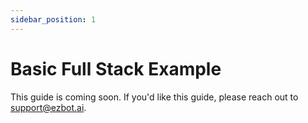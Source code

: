 ```yaml
---
sidebar_position: 1
---
```


# Basic Full Stack Example

This guide is coming soon. If you'd like this guide, please reach out to [support@ezbot.ai](mailto:support@ezbot.ai).
